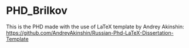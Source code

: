 # PHD_Brilkov
This is the PHD made with the use of LaTeX template by Andrey Akinshin:
https://github.com/AndreyAkinshin/Russian-Phd-LaTeX-Dissertation-Template
